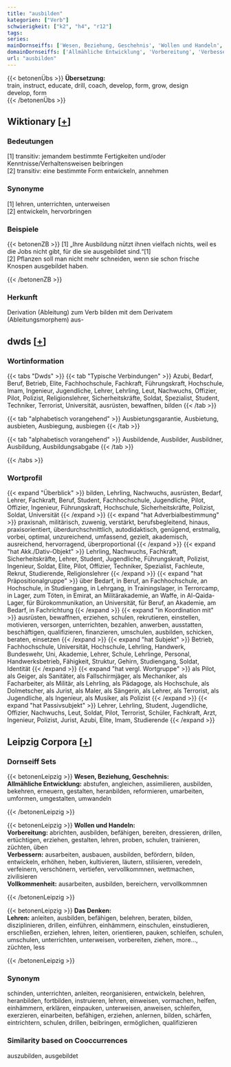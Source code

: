 ```yaml
---
title: "ausbilden"
kategorien: ["Verb"]
schwierigkeit: ["k2", "h4", "r12"]
tags:
series:
mainDornseiffs: ['Wesen, Beziehung, Geschehnis', 'Wollen und Handeln', 'Das Denken']
domainDornseiffs: ['Allmähliche Entwicklung', 'Vorbereitung', 'Verbessern', 'Vollkommenheit', 'Lehren']
url: "ausbilden"
---
```


{{< betonenÜbs >}}
**Übersetzung:**  
train, instruct, educate, drill, coach, develop, form, grow, design  
develop, form  
{{< /betonenÜbs >}}

## Wiktionary [[+](https://de.wiktionary.org/wiki/ausbilden)]

### Bedeutungen
[1] transitiv: jemandem bestimmte Fertigkeiten und/oder Kenntnisse/Verhaltensweisen beibringen  
[2] transitiv: eine bestimmte Form entwickeln, annehmen  

### Synonyme
[1] lehren, unterrichten, unterweisen  
[2] entwickeln, hervorbringen  

### Beispiele
{{< betonenZB >}}
[1] „Ihre Ausbildung nützt ihnen vielfach nichts, weil es die Jobs nicht gibt, für die sie ausgebildet sind.“[1]  
[2] Pflanzen soll man nicht mehr schneiden, wenn sie schon frische Knospen ausgebildet haben.  

{{< /betonenZB >}}
### Herkunft
Derivation (Ableitung) zum Verb bilden mit dem Derivatem (Ableitungsmorphem) aus-  



## dwds [[+](https://www.dwds.de/wb/ausbilden)]

### Wortinformation
{{< tabs "Dwds" >}}
{{< tab "Typische Verbindungen" >}}
Azubi, Bedarf, Beruf, Betrieb, Elite, Fachhochschule, Fachkraft, Führungskraft, Hochschule, Imam, Ingenieur, Jugendliche, Lehrer, Lehrling, Leut, Nachwuchs, Offizier, Pilot, Polizist, Religionslehrer, Sicherheitskräfte, Soldat, Spezialist, Student, Techniker, Terrorist, Universität, ausrüsten, bewaffnen, bilden
{{< /tab >}}

{{< tab "alphabetisch vorangehend" >}}
Ausbietungsgarantie, Ausbietung, ausbieten, Ausbiegung, ausbiegen
{{< /tab >}}

{{< tab "alphabetisch vorangehend" >}}
Ausbildende, Ausbilder, Ausbildner, Ausbildung, Ausbildungsabgabe
{{< /tab >}}

{{< /tabs >}}

### Wortprofil
{{< expand "Überblick" >}} bilden, Lehrling, Nachwuchs, ausrüsten, Bedarf, Lehrer, Fachkraft, Beruf, Student, Fachhochschule, Jugendliche, Pilot, Offizier, Ingenieur, Führungskraft, Hochschule, Sicherheitskräfte, Polizist, Soldat, Universität {{< /expand >}}
{{< expand "hat Adverbialbestimmung" >}} praxisnah, militärisch, zuwenig, verstärkt, berufsbegleitend, hinaus, praxisorientiert, überdurchschnittlich, autodidaktisch, genügend, erstmalig, vorbei, optimal, unzureichend, umfassend, gezielt, akademisch, ausreichend, hervorragend, überproportional {{< /expand >}}
{{< expand "hat Akk./Dativ-Objekt" >}} Lehrling, Nachwuchs, Fachkraft, Sicherheitskräfte, Lehrer, Student, Jugendliche, Führungskraft, Polizist, Ingenieur, Soldat, Elite, Pilot, Offizier, Techniker, Spezialist, Fachleute, Rekrut, Studierende, Religionslehrer {{< /expand >}}
{{< expand "hat Präpositionalgruppe" >}} über Bedarf, in Beruf, an Fachhochschule, an Hochschule, in Studiengang, in Lehrgang, in Trainingslager, in Terrorcamp, in Lager, zum Töten, in Emirat, an Militärakademie, an Waffe, in Al-Qaida-Lager, für Bürokommunikation, an Universität, für Beruf, an Akademie, am Bedarf, in Fachrichtung {{< /expand >}}
{{< expand "in Koordination mit" >}} ausrüsten, bewaffnen, erziehen, schulen, rekrutieren, einstellen, motivieren, versorgen, unterrichten, bezahlen, anwerben, ausstatten, beschäftigen, qualifizieren, finanzieren, umschulen, ausbilden, schicken, beraten, einsetzen {{< /expand >}}
{{< expand "hat Subjekt" >}} Betrieb, Fachhochschule, Universität, Hochschule, Lehrling, Handwerk, Bundeswehr, Uni, Akademie, Lehrer, Schule, Lehrlinge, Personal, Handwerksbetrieb, Fähigkeit, Struktur, Gehirn, Studiengang, Soldat, Identität {{< /expand >}}
{{< expand "hat vergl. Wortgruppe" >}} als Pilot, als Geiger, als Sanitäter, als Fallschirmjäger, als Mechaniker, als Facharbeiter, als Militär, als Lehrling, als Pädagoge, als Hochschule, als Dolmetscher, als Jurist, als Maler, als Sängerin, als Lehrer, als Terrorist, als Jugendliche, als Ingenieur, als Musiker, als Polizist {{< /expand >}}
{{< expand "hat Passivsubjekt" >}} Lehrer, Lehrling, Student, Jugendliche, Offizier, Nachwuchs, Leut, Soldat, Pilot, Terrorist, Schüler, Fachkraft, Arzt, Ingenieur, Polizist, Jurist, Azubi, Elite, Imam, Studierende {{< /expand >}}

## Leipzig Corpora [[+](https://corpora.uni-leipzig.de/en/res?word=ausbilden&corpusId=deu_newscrawl-public_2018)]

### Dornseiff Sets
{{< betonenLeipzig >}}
**Wesen, Beziehung, Geschehnis:**  
**Allmähliche Entwicklung:** abstufen, angleichen, assimilieren, ausbilden, bekehren, erneuern, gestalten, heranbilden, reformieren, umarbeiten, umformen, umgestalten, umwandeln  

{{< /betonenLeipzig >}}


{{< betonenLeipzig >}}
**Wollen und Handeln:**  
**Vorbereitung:** abrichten, ausbilden, befähigen, bereiten, dressieren, drillen, ertüchtigen, erziehen, gestalten, lehren, proben, schulen, trainieren, züchten, üben  
**Verbessern:** ausarbeiten, ausbauen, ausbilden, befördern, bilden, entwickeln, erhöhen, heben, kultivieren, läutern, stilisieren, veredeln, verfeinern, verschönern, vertiefen, vervollkommnen, wettmachen, zivilisieren  
**Vollkommenheit:** ausarbeiten, ausbilden, bereichern, vervollkommnen  

{{< /betonenLeipzig >}}


{{< betonenLeipzig >}}
**Das Denken:**  
**Lehren:** anleiten, ausbilden, befähigen, belehren, beraten, bilden, disziplinieren, drillen, einführen, einhämmern, einschulen, einstudieren, erschließen, erziehen, lehren, leiten, orientieren, pauken, schleifen, schulen, umschulen, unterrichten, unterweisen, vorbereiten, ziehen, more..., züchten, less  

{{< /betonenLeipzig >}}

### Synonym
schinden, unterrichten, anleiten, reorganisieren, entwickeln, belehren, heranbilden, fortbilden, instruieren, lehren, einweisen, vormachen, helfen, einhämmern, erklären, einpauken, unterweisen, anweisen, schleifen, exerzieren, einarbeiten, befähigen, erziehen, anlernen, bilden, schärfen, eintrichtern, schulen, drillen, beibringen, ermöglichen, qualifizieren


### Similarity based on Cooccurrences
auszubilden, ausgebildet

